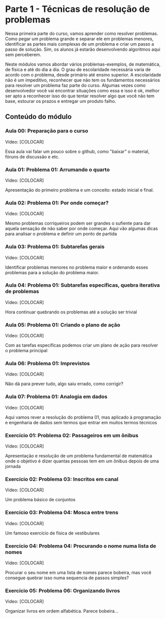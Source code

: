 # Parte 1 - Técnicas de resolução de problemas

Nessa primeira parte do curso, vamos aprender como resolver problemas. Como pegar um problema grande e separar ele em problemas menores, identificar as partes mais complexas de um problema e criar um passo a passo de solução. Sim, os alunos já estarão desenvolvendo algoritmos aqui sem perceberem.

Neste módulos vamos abordar vários problemas-exemplos, de matemática, de física e até do dia a dia. O grau de escolaridade necessária varia de acordo com o problema, desde primário até ensino superior. A escolaridade não é um impeditivo, reconhecer que não tem os fundamentos necessários para resolver um problema faz parte do curso. Algumas vezes como desenvolvedor você vai encontrar situações como essa e isso é ok, melhor ser apto a reconhecer isso do que tentar resolver algo que você não tem base, estourar os prazos e entregar um produto falho.

## Conteúdo do módulo

### Aula 00: Preparação para o curso
Video: [COLOCAR]

Essa aula vai falar um pouco sobre o github, como "baixar" o material, fóruns de discussão e etc.

### Aula 01: Problema 01: Arrumando o quarto
Video: [COLOCAR]

Apresentação do primeiro problema e um conceito: estado inicial e final.

### Aula 02: Problema 01: Por onde começar?
Video: [COLOCAR]

Mesmo problemas corriqueiros podem ser grandes o sufiente para dar aquela sensação de não saber por onde começar. Aqui vão algumas dicas para analisar o problema e definir um ponto de partida

### Aula 03: Problema 01: Subtarefas gerais
Video: [COLOCAR]

Identificar problemas menores no problema maior e ordenando esses problemas para a solução do problema maior.

### Aula 04: Problema 01: Subtarefas específicas, quebra iterativa de problemas
Video: [COLOCAR]

Hora continuar quebrando os problemas até a solução ser trivial

### Aula 05: Problema 01: Criando o plano de ação
Video: [COLOCAR]

Com as tarefas específicas podemos criar um plano de ação para resolver o problema principal

### Aula 06: Problema 01: Imprevistos
Video: [COLOCAR]

Não dá para prever tudo, algo saiu errado, como corrigir?

### Aula 07: Problema 01: Analogia em dados
Video: [COLOCAR]

Aqui vamos rever a resolução do problema 01, mas aplicado à programação e engenharia de dados sem termos que entrar em muitos termos técnicos

### Exercício 01: Problema 02: Passageiros em um ônibus
Video: [COLOCAR]

Apresentação e resolução de um problema fundamental de matemática onde o objetivo é dizer quantas pessoas tem em um ônibus depois de uma jornada

### Exercício 02: Problema 03: Inscritos em canal
Video: [COLOCAR]

Um problema básico de conjuntos

### Exercício 03: Problema 04: Mosca entre trens
Video: [COLOCAR]

Um famoso exercício de física de vestibulares

### Exercício 04: Problema 04: Procurando o nome numa lista de nomes
Video: [COLOCAR]

Procurar o seu nome em uma lista de nomes parece bobeira, mas você consegue quebrar isso numa sequencia de passos simples?

### Exercício 05: Problema 06: Organizando livros
Video: [COLOCAR]

Organizar livros em ordem alfabética. Parece bobeira...



